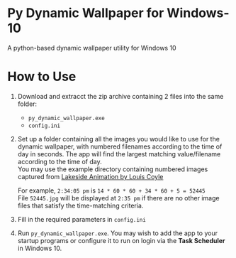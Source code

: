 # Py Dynamic Wallpaper for Windows-10
A python-based dynamic wallpaper utility for Windows 10

# How to Use
1. Download and extracct the zip archive containing 2 files into the same folder:  
   * `py_dynamic_wallpaper.exe`  
   * `config.ini`
  
2. Set up a folder containing all the images you would like to use for the dynamic wallpaper, with numbered filenames according to the time of day in seconds. The app will find the largest matching value/filename according to the time of day.  
You may use the example directory containing numbered images captured from [Lakeside Animation by Louis Coyle](https://dribbble.com/shots/1941754-Lakeside-Animation)
  
   For example, `2:34:05 pm` is `14 * 60 * 60 + 34 * 60 + 5 = 52445`  
   File `52445.jpg` will be displayed at `2:35 pm` if there are no other image files that satisfy the time-matching criteria.  
  
3. Fill in the required parameters in `config.ini`

4. Run `py_dynamic_wallpaper.exe`. You may wish to add the app to your startup programs or configure it to run on login via the **Task Scheduler** in Windows 10.
